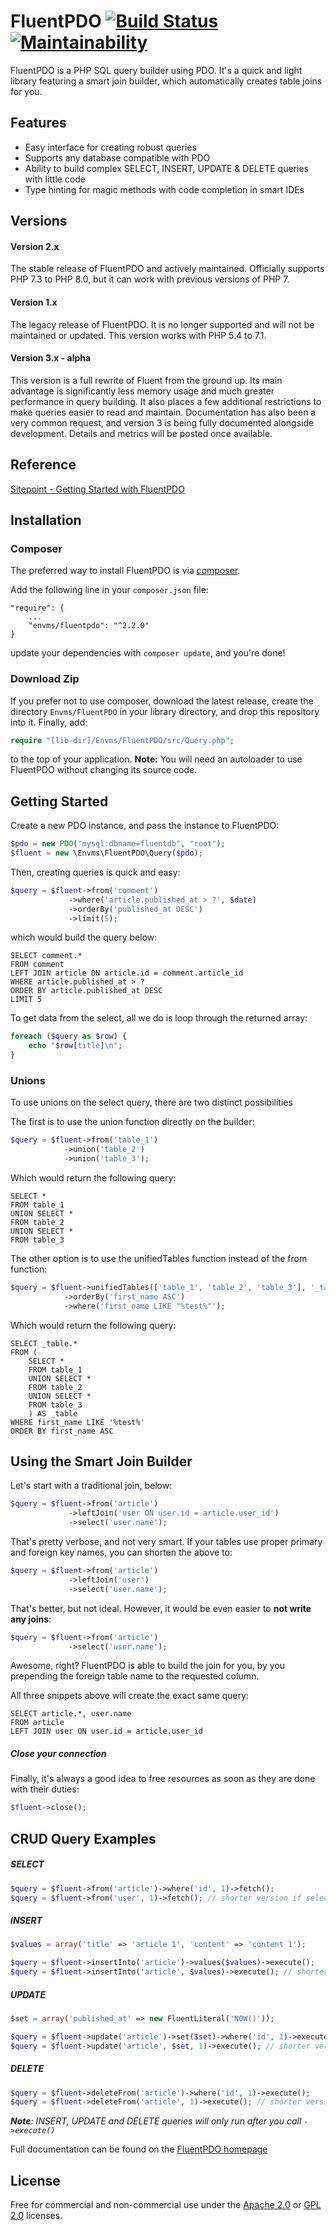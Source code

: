 # FluentPDO [![Build Status](https://secure.travis-ci.org/envms/fluentpdo.png?branch=master)](http://travis-ci.org/envms/fluentpdo) [![Maintainability](https://api.codeclimate.com/v1/badges/19210ca91c7055b89705/maintainability)](https://codeclimate.com/github/fpdo/fluentpdo/maintainability)

FluentPDO is a PHP SQL query builder using PDO. It's a quick and light library featuring a smart join builder, which automatically creates table joins for you.

## Features

- Easy interface for creating robust queries
- Supports any database compatible with PDO
- Ability to build complex SELECT, INSERT, UPDATE & DELETE queries with little code
- Type hinting for magic methods with code completion in smart IDEs

## Versions

#### Version 2.x

The stable release of FluentPDO and actively maintained. Officially supports PHP 7.3 to PHP 8.0,
but it can work with previous versions of PHP 7.

#### Version 1.x

The legacy release of FluentPDO. It is no longer supported and will not be maintained or updated.
This version works with PHP 5.4 to 7.1.

#### Version 3.x - alpha

This version is a full rewrite of Fluent from the ground up. Its main advantage is
significantly less memory usage and much greater performance in query building. It also places
a few additional restrictions to make queries easier to read and maintain. Documentation has also
been a very common request, and version 3 is being fully documented alongside development.
Details and metrics will be posted once available.

## Reference

[Sitepoint - Getting Started with FluentPDO](http://www.sitepoint.com/getting-started-fluentpdo/)

## Installation

### Composer

The preferred way to install FluentPDO is via [composer](http://getcomposer.org/).

Add the following line in your `composer.json` file:

	"require": {
		...
		"envms/fluentpdo": "^2.2.0"
	}

update your dependencies with `composer update`, and you're done!

### Download Zip

If you prefer not to use composer, download the latest release, create the directory `Envms/FluentPDO` in your library directory, and drop this repository into it. Finally, add:

```php
require "[lib-dir]/Envms/FluentPDO/src/Query.php";
```

to the top of your application. **Note:** You will need an autoloader to use FluentPDO without changing its source code.

## Getting Started

Create a new PDO instance, and pass the instance to FluentPDO:

```php
$pdo = new PDO("mysql:dbname=fluentdb", "root");
$fluent = new \Envms\FluentPDO\Query($pdo);
```

Then, creating queries is quick and easy:

```php
$query = $fluent->from('comment')
             ->where('article.published_at > ?', $date)
             ->orderBy('published_at DESC')
             ->limit(5);
```

which would build the query below:

```mysql
SELECT comment.*
FROM comment
LEFT JOIN article ON article.id = comment.article_id
WHERE article.published_at > ?
ORDER BY article.published_at DESC
LIMIT 5
```

To get data from the select, all we do is loop through the returned array:

```php
foreach ($query as $row) {
    echo "$row[title]\n";
}
```

### Unions

To use unions on the select query, there are two distinct possibilities

The first is to use the union function directly on the builder:
```php
$query = $fluent->from('table_1')
            ->union('table_2')
            ->union('table_3');
```
Which would return the following query:
```mysql
SELECT *
FROM table_1
UNION SELECT *
FROM table_2
UNION SELECT *
FROM table_3
```

The other option is to use the unifiedTables function instead of the from function:
```php
$query = $fluent->unifiedTables(['table_1', 'table_2', 'table_3'], '_table')
            ->orderBy('first_name ASC')
            ->where('first_name LIKE "%test%"');
```

Which would return the following query:
```mysql
SELECT _table.*
FROM (
    SELECT *
    FROM table_1
    UNION SELECT *
    FROM table_2
    UNION SELECT *
    FROM table_3
    ) AS _table
WHERE first_name LIKE '%test%'
ORDER BY first_name ASC
```

## Using the Smart Join Builder

Let's start with a traditional join, below:

```php
$query = $fluent->from('article')
             ->leftJoin('user ON user.id = article.user_id')
             ->select('user.name');
```

That's pretty verbose, and not very smart. If your tables use proper primary and foreign key names, you can shorten the above to:

```php
$query = $fluent->from('article')
             ->leftJoin('user')
             ->select('user.name');
```

That's better, but not ideal. However, it would be even easier to **not write any joins**:

```php
$query = $fluent->from('article')
             ->select('user.name');
```

Awesome, right? FluentPDO is able to build the join for you, by you prepending the foreign table name to the requested column.

All three snippets above will create the exact same query:

```mysql
SELECT article.*, user.name 
FROM article 
LEFT JOIN user ON user.id = article.user_id
```

##### Close your connection

Finally, it's always a good idea to free resources as soon as they are done with their duties:
 
 ```php
$fluent->close();
```

## CRUD Query Examples

##### SELECT

```php
$query = $fluent->from('article')->where('id', 1)->fetch();
$query = $fluent->from('user', 1)->fetch(); // shorter version if selecting one row by primary key
```

##### INSERT

```php
$values = array('title' => 'article 1', 'content' => 'content 1');

$query = $fluent->insertInto('article')->values($values)->execute();
$query = $fluent->insertInto('article', $values)->execute(); // shorter version
```

##### UPDATE

```php
$set = array('published_at' => new FluentLiteral('NOW()'));

$query = $fluent->update('article')->set($set)->where('id', 1)->execute();
$query = $fluent->update('article', $set, 1)->execute(); // shorter version if updating one row by primary key
```

##### DELETE

```php
$query = $fluent->deleteFrom('article')->where('id', 1)->execute();
$query = $fluent->deleteFrom('article', 1)->execute(); // shorter version if deleting one row by primary key
```

***Note**: INSERT, UPDATE and DELETE queries will only run after you call `->execute()`*

Full documentation can be found on the [FluentPDO homepage](http://envms.github.io/fluentpdo/)

## License

Free for commercial and non-commercial use under the [Apache 2.0](http://www.apache.org/licenses/LICENSE-2.0.html) or [GPL 2.0](http://www.gnu.org/licenses/gpl-2.0.html) licenses.
